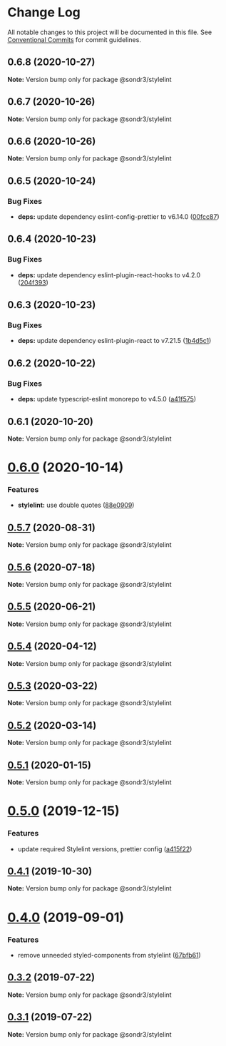# Change Log

All notable changes to this project will be documented in this file.
See [Conventional Commits](https://conventionalcommits.org) for commit guidelines.

## 0.6.8 (2020-10-27)

**Note:** Version bump only for package @sondr3/stylelint





## 0.6.7 (2020-10-26)

**Note:** Version bump only for package @sondr3/stylelint





## 0.6.6 (2020-10-26)

**Note:** Version bump only for package @sondr3/stylelint





## 0.6.5 (2020-10-24)


### Bug Fixes

* **deps:** update dependency eslint-config-prettier to v6.14.0 ([00fcc87](https://github.com/sondr3/frontend-config/commit/00fcc877acf4d208307149c76d4ff53cd0efea7f))





## 0.6.4 (2020-10-23)


### Bug Fixes

* **deps:** update dependency eslint-plugin-react-hooks to v4.2.0 ([204f393](https://github.com/sondr3/frontend-config/commit/204f39352dbe94902eccab790bf21faf3b0fda3a))





## 0.6.3 (2020-10-23)


### Bug Fixes

* **deps:** update dependency eslint-plugin-react to v7.21.5 ([1b4d5c1](https://github.com/sondr3/frontend-config/commit/1b4d5c17c7afa602da23e802d4da4b1f30a6ae83))





## 0.6.2 (2020-10-22)


### Bug Fixes

* **deps:** update typescript-eslint monorepo to v4.5.0 ([a41f575](https://github.com/sondr3/frontend-config/commit/a41f575d68087dcc19d9cac3102e068ac9d7bd92))





## 0.6.1 (2020-10-20)

**Note:** Version bump only for package @sondr3/stylelint





# [0.6.0](https://github.com/sondr3/frontend-config/compare/@sondr3/stylelint@0.5.7...@sondr3/stylelint@0.6.0) (2020-10-14)


### Features

* **stylelint:** use double quotes ([88e0909](https://github.com/sondr3/frontend-config/commit/88e09093f4be7b857eab28c5f2ff598163f33346))





## [0.5.7](https://github.com/sondr3/frontend-config/compare/@sondr3/stylelint@0.5.6...@sondr3/stylelint@0.5.7) (2020-08-31)

**Note:** Version bump only for package @sondr3/stylelint

## [0.5.6](https://github.com/sondr3/frontend-config/compare/@sondr3/stylelint@0.5.5...@sondr3/stylelint@0.5.6) (2020-07-18)

**Note:** Version bump only for package @sondr3/stylelint

## [0.5.5](https://github.com/sondr3/frontend-config/compare/@sondr3/stylelint@0.5.4...@sondr3/stylelint@0.5.5) (2020-06-21)

**Note:** Version bump only for package @sondr3/stylelint

## [0.5.4](https://github.com/sondr3/frontend-config/compare/@sondr3/stylelint@0.5.3...@sondr3/stylelint@0.5.4) (2020-04-12)

**Note:** Version bump only for package @sondr3/stylelint

## [0.5.3](https://github.com/sondr3/frontend-config/compare/@sondr3/stylelint@0.5.2...@sondr3/stylelint@0.5.3) (2020-03-22)

**Note:** Version bump only for package @sondr3/stylelint

## [0.5.2](https://github.com/sondr3/frontend-config/compare/@sondr3/stylelint@0.5.1...@sondr3/stylelint@0.5.2) (2020-03-14)

**Note:** Version bump only for package @sondr3/stylelint

## [0.5.1](https://github.com/sondr3/frontend-config/compare/@sondr3/stylelint@0.5.0...@sondr3/stylelint@0.5.1) (2020-01-15)

**Note:** Version bump only for package @sondr3/stylelint

# [0.5.0](https://github.com/sondr3/frontend-config/compare/@sondr3/stylelint@0.4.1...@sondr3/stylelint@0.5.0) (2019-12-15)

### Features

- update required Stylelint versions, prettier config ([a415f22](https://github.com/sondr3/frontend-config/commit/a415f22f68b1446e4e1618cf8fb7fc99fff530c2))

## [0.4.1](https://github.com/sondr3/frontend-config/compare/@sondr3/stylelint@0.4.0...@sondr3/stylelint@0.4.1) (2019-10-30)

**Note:** Version bump only for package @sondr3/stylelint

# [0.4.0](https://github.com/sondr3/frontend-config/compare/@sondr3/stylelint@0.3.2...@sondr3/stylelint@0.4.0) (2019-09-01)

### Features

- remove unneeded styled-components from stylelint ([67bfb61](https://github.com/sondr3/frontend-config/commit/67bfb61))

## [0.3.2](https://github.com/sondr3/frontend-config/compare/@sondr3/stylelint@0.3.1...@sondr3/stylelint@0.3.2) (2019-07-22)

**Note:** Version bump only for package @sondr3/stylelint

## [0.3.1](https://github.com/sondr3/frontend-config/compare/@sondr3/stylelint@0.3.0...@sondr3/stylelint@0.3.1) (2019-07-22)

**Note:** Version bump only for package @sondr3/stylelint
